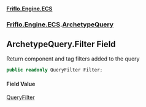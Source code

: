 #### [Friflo.Engine.ECS](index.md 'index')
### [Friflo.Engine.ECS](Friflo.Engine.ECS.md 'Friflo.Engine.ECS').[ArchetypeQuery](ArchetypeQuery.md 'Friflo.Engine.ECS.ArchetypeQuery')

## ArchetypeQuery.Filter Field

Return component and tag filters added to the query

```csharp
public readonly QueryFilter Filter;
```

#### Field Value
[QueryFilter](QueryFilter.md 'Friflo.Engine.ECS.QueryFilter')